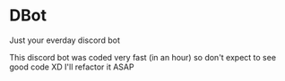 # DBot
Just your everday discord bot

This discord bot was coded very fast (in an hour) so don't expect to see good code XD
I'll refactor it ASAP